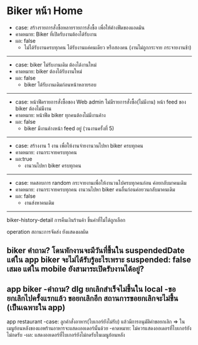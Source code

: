 # Biker หน้า Home 

- case: สร้างรายการสั่งซื้อหลายรายการสั่งซื้อ เพื่อให้ค้างฟีดของแอดมิน
- คาดหมาย: Biker ที่เปิดรับงานต้องได้รับงาน
- ผล: false
    - ไม่ได้รับงานครบทุกคน ได้รับงานแค่คนเดียว หรือสองคน (งานไม่ถูกกระจาย กระจายงานช้า)
---
- case: biker ไม่รับงานเดิม ต้องได้งานใหม่
- คาดหมาย: biker ต้องได้รับงานใหม่
- ผล: false 
    - biker ได้รับงานเดิมก่อนหน้าหลายรอบ 
---
- case: หน้าฟีดรายการสั่งซื้อของ Web admin  ไม่มีรายการสั่งซื้อ(ไม่มีงาน) หน้า feed ของ biker ต้องไม่มีงาน
- คาดหมาย: หน้าฟีด biker ทุกคนต้องไม่มีงานค้าง
- ผล: false 
    - biker มีงานค้างหน้า feed อยู่ (วนงานครั้งที่ 5)
---
- case: สร้างงาน 1 งาน เพื่อให้งานจ่ายงานวนไปหา biker ครบทุกคน
- คาดหมาย: งานกระจายครบทุกคน
- ผล:true
    - งานวนไปหา biker ครบทุกคน
---
- case: ทดสอบการ random กระจายงานเพื่อให้งานวนไปครบทุกคนก่อน ค่อยกลับมาคนเดิม
- คาดหมาย: งานกระจายครบทุกคน งานวนไปหา biker คนอื่นก่อนค่อยวนกลับมาคนเดิม
- ผล: false 
    - งานส่งหาคนเดิม
---
biker-history-detail 
การคืนเงินร้านค้า ขึ้นค่าที่ไม่ได้ถูกเลือก

operation
สถานะการจัดส่ง ยังแสดงผลผิด

biker
คำถาม? โดนพักงานจะมีวันที่ขึ้นใน suspendedDate แต่ใน app biker จะไม่ได้รับรู้อะไรเพราะ suspended: false เสมอ
แต่ใน mobile ยังสามาระเปิดรับงานได้อยู่?
-------------
app biker
-คำถาม? dlg ยกเลิกสำเร็จไม่ขึ้นใน local
-ขอยกเลิกไปครั้งแรกแล้ว ขอยกเลิกอีก สถานการขอยกเลิกจะไม่ขึ้น (เป็นเฉพาะใน app)
------------
app restaurant
-case: ลูกค้าสั่งอาหาร(ไบเกอร์ยังไม่รับ) แล้วมีการอนุมัติคำขอยกเลิก => ในเมนูย้อนหลังของแอพร้านอาหารจะแสดงออเดอร์นั้นด้วย
-คาดหมาย: ไม่ควรแสดงออเดอรที่ไบเกอร์ยังไม่กดรับ
-ผล: แสดงออเดอร์ที่ไบเกอร์ยังไม่กดรับในเมนูย้อนหลัง